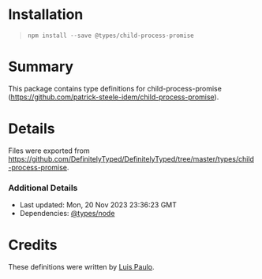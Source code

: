 # Installation
> `npm install --save @types/child-process-promise`

# Summary
This package contains type definitions for child-process-promise (https://github.com/patrick-steele-idem/child-process-promise).

# Details
Files were exported from https://github.com/DefinitelyTyped/DefinitelyTyped/tree/master/types/child-process-promise.

### Additional Details
 * Last updated: Mon, 20 Nov 2023 23:36:23 GMT
 * Dependencies: [@types/node](https://npmjs.com/package/@types/node)

# Credits
These definitions were written by [Luis Paulo](https://github.com/TheDSCPL).
